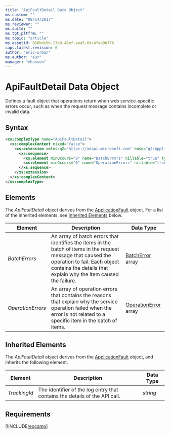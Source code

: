 ```yaml
---
title: "ApiFaultDetail Data Object"
ms.custom: ""
ms.date: "08/14/2017"
ms.reviewer: ""
ms.suite: ""
ms.tgt_pltfrm: ""
ms.topic: "article"
ms.assetid: 050bdc0b-17e9-46ef-aaa5-6dc4fea96f76
caps.latest.revision: 6
author: "eric-urban"
ms.author: "eur"
manager: "ehansen"
---
```

# ApiFaultDetail Data Object
Defines a fault object that operations return when web service-specific errors occur, such as when the request message contains incomplete or invalid data.

## Syntax

```xml
<xs:complexType name="ApiFaultDetail">
  <xs:complexContent mixed="false">
    <xs:extension xmlns:q2="https://adapi.microsoft.com" base="q2:ApplicationFault">
      <xs:sequence>
        <xs:element minOccurs="0" name="BatchErrors" nillable="true" type="tns:ArrayOfBatchError" />
        <xs:element minOccurs="0" name="OperationErrors" nillable="true" type="tns:ArrayOfOperationError" />
      </xs:sequence>
    </xs:extension>
  </xs:complexContent>
</xs:complexType>
```

## <a name="Elements"></a>Elements
The *ApiFaultDetail* object derives from the [ApplicationFault](../campaign-api/applicationfault-data-object.md) object. For a list of the inherited elements, see [Inherited Elements](#inheritedelements) below.

|Element|Description|Data Type|
|-----------|---------------|-------------|
|*BatchErrors*|An array of batch errors that identifies the items in the batch of items in the request message that caused the operation to fail. Each object contains the details that explain why the item caused the failure.|[BatchError](../campaign-api/batcherror-data-object.md) array|
|*OperationErrors*|An array of operation errors that contains the reasons that explain why the service operation failed when the error is not related to a specific item in the batch of items.|[OperationError](../campaign-api/operationerror-data-object.md) array|

## <a name="InheritedElements"></a>Inherited Elements
The *ApiFaultDetail* object derives from the [ApplicationFault](../campaign-api/applicationfault-data-object.md) object, and inherits the following element. 

|Element|Description|Data Type|
|-----------|---------------|-------------|
|*TrackingId*|The identifier of the log entry that contains the details of the API call.|*string*|

## Requirements
[!INCLUDE[reqcamp](../campaign-api/includes/reqcamp.md)]
